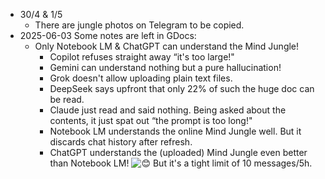 - 30/4 & 1/5
	- There are jungle photos on Telegram to be copied.
- 2025-06-03 Some notes are left in GDocs:
	- Only Notebook LM & ChatGPT can understand the Mind Jungle! 
	     * Copilot refuses straight away “it's too large!"
	     * Gemini can understand nothing but a pure hallucination!
	     * Grok doesn't allow uploading plain text files. 
	     * DeepSeek says upfront that only 22% of such the huge doc can be read.
	     * Claude just read and said nothing. Being asked about the contents, it just spat out “the prompt is too long!"
	     * Notebook LM understands the online Mind Jungle well. But it discards chat history after refresh.
	     * ChatGPT understands the (uploaded) Mind Jungle even better than Notebook LM! ![😊](https://static.xx.fbcdn.net/images/emoji.php/v9/t7f/1/16/1f60a.png) But it's a tight limit of 10 messages/5h.